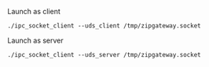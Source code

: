 Launch as client

```
./ipc_socket_client --uds_client /tmp/zipgateway.socket
```

Launch as server

```
./ipc_socket_client --uds_server /tmp/zipgateway.socket
```

